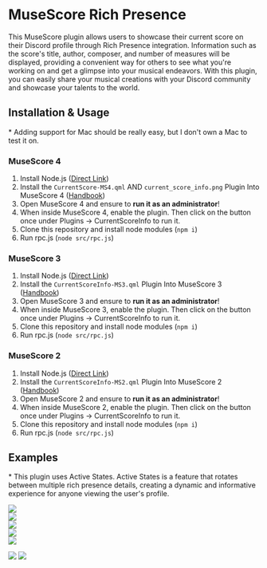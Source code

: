 # MuseScore Rich Presence
This MuseScore plugin allows users to showcase their current score on their Discord profile through Rich Presence integration. Information such as the score's title, author, composer, and number of measures will be displayed, providing a convenient way for others to see what you're working on and get a glimpse into your musical endeavors. With this plugin, you can easily share your musical creations with your Discord community and showcase your talents to the world.

## Installation & Usage
\* Adding support for Mac should be really easy, but I don't own a Mac to test it on.

### MuseScore 4
1. Install Node.js ([Direct Link](https://nodejs.org/en/))
2. Install the `CurrentScore-MS4.qml` AND `current_score_info.png` Plugin Into MuseScore 4 ([Handbook](https://musescore.org/en/handbook/3/plugins#installation))
3. Open MuseScore 4 and ensure to **run it as an administrator**!
4. When inside MuseScore 4, enable the plugin. Then click on the button once under Plugins -> CurrentScoreInfo to run it.
5. Clone this repository and install node modules (`npm i`)
6. Run rpc.js (`node src/rpc.js`)

### MuseScore 3
1. Install Node.js ([Direct Link](https://nodejs.org/en/))
2. Install the `CurrentScoreInfo-MS3.qml` Plugin Into MuseScore 3 ([Handbook](https://musescore.org/en/handbook/3/plugins#installation))
3. Open MuseScore 3 and ensure to **run it as an administrator**!
4. When inside MuseScore 3, enable the plugin. Then click on the button once under Plugins -> CurrentScoreInfo to run it.
5. Clone this repository and install node modules (`npm i`)
6. Run rpc.js (`node src/rpc.js`)

### MuseScore 2
1. Install Node.js ([Direct Link](https://nodejs.org/en/))
2. Install the `CurrentScoreInfo-MS2.qml` Plugin Into MuseScore 2 ([Handbook](https://musescore.org/en/handbook/2/plugins#installation))
3. Open MuseScore 2 and ensure to **run it as an administrator**!
4. When inside MuseScore 2, enable the plugin. Then click on the button once under Plugins -> CurrentScoreInfo to run it.
5. Clone this repository and install node modules (`npm i`)
6. Run rpc.js (`node src/rpc.js`)

## Examples
\* This plugin uses Active States. Active States is a feature that rotates between multiple rich presence details, creating a dynamic and informative experience for anyone viewing the user's profile.

![](https://i.imgur.com/9jbFAto.png)  
![](https://i.imgur.com/jDGESp9.png)  
![](https://i.imgur.com/Z7xH5ku.png)  
![](https://i.imgur.com/7sWW6Rw.png)  
![](https://i.imgur.com/pJ2ACGV.png)  
  
![](https://i.imgur.com/4QCRN4D.png)
![](https://i.imgur.com/bDRqdES.png)
